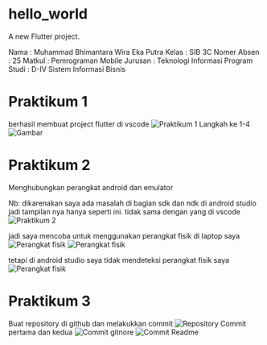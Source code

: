 # hello_world

A new Flutter project.

Nama : Muhammad Bhimantara Wira Eka Putra
Kelas : SIB 3C
Nomer Absen : 25
Matkul : Pemrograman Mobile
Jurusan : Teknologi Informasi
Program Studi : D-IV Sistem Informasi Bisnis



# Praktikum 1
berhasil membuat project flutter di vscode
![Praktikum 1 Langkah ke 1-4](image/Screenshot%202025-10-04%20180518.png)
![Gambar](image/Screenshot%20(267).png)

# Praktikum 2
Menghubungkan perangkat android dan emulator

Nb: dikarenakan saya ada masalah di bagian sdk dan ndk di android studio jadi tampilan nya hanya seperti ini. tidak sama dengan yang di vscode
![Praktikum 2](image/Screenshot%20(268).png)

jadi saya mencoba untuk menggunakan perangkat fisik di laptop saya
![Perangkat fisik](image/Gambar%20WhatsApp%202025-10-06%20pukul%2022.56.37_15e2fd12.jpg)
![Perangkat fisik](image/Gambar%20WhatsApp%202025-10-06%20pukul%2022.56.37_8c61babd.jpg)

tetapi di android studio saya tidak mendeteksi perangkat fisik saya 
![Perangkat fisik](image/Screenshot%20(275).png)

# Praktikum 3
Buat repository di github dan melakukkan commit
![Repository](image/Screenshot%20(270).png)
Commit pertama dan kedua
![Commit gitnore](image/Screenshot%202025-10-04%20181410.png)
![Commit Readme](image/Screenshot%202025-10-04%20181410.png)








